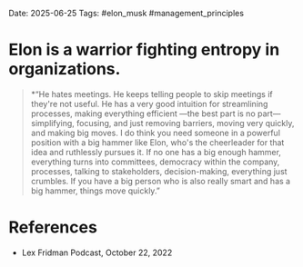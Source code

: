 Date: 2025-06-25
Tags: #elon_musk #management_principles 
# Elon is a warrior fighting entropy in organizations.

>*“He hates meetings. He keeps telling people to skip meetings if they're not useful. He has a very good intuition for streamlining processes, making everything efficient —the best part is no part— simplifying, focusing, and just removing barriers, moving very quickly, and making big moves. I do think you need someone in a powerful position with a big hammer like Elon, who's the cheerleader for that idea and ruthlessly pursues it. If no one has a big enough hammer, everything turns into committees, democracy within the company, processes, talking to stakeholders, decision-making, everything just crumbles. If you have a big person who is also really smart and has a big hammer, things move quickly.”

# References
- Lex Fridman Podcast, October 22, 2022
 